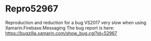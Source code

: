 # Repro52967
Reproduction and reduction for a bug VS2017 very slow when using Xamarin.Firebase.Messaging
The bug report is here: https://bugzilla.xamarin.com/show_bug.cgi?id=52967
